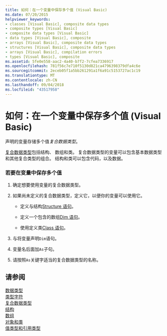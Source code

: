 ```yaml
---
title: 如何：在一个变量中保存多个值 (Visual Basic)
ms.date: 07/20/2015
helpviewer_keywords:
- classes [Visual Basic], composite data types
- composite types [Visual Basic]
- composite data types [Visual Basic]
- data types [Visual Basic], composite
- arrays [Visual Basic], composite data types
- structures [Visual Basic], composite data types
- arrays [Visual Basic], compilation errors
- types [Visual Basic], composite
ms.assetid: 5fe0e558-aac2-4a40-b7f2-7cfea7336917
ms.openlocfilehash: 781f56c7e710f5130d821ca4796398379dfa4c6e
ms.sourcegitcommit: 2eceb05f1a5bb261291a1f6a91c5153727ac1c19
ms.translationtype: MT
ms.contentlocale: zh-CN
ms.lasthandoff: 09/04/2018
ms.locfileid: "43517958"
---
```

# <a name="how-to-hold-more-than-one-value-in-a-variable-visual-basic"></a>如何：在一个变量中保存多个值 (Visual Basic)
声明的变量存储多个值*复合数据类型*。  
  
 [复合数据类型](../../../../visual-basic/programming-guide/language-features/data-types/composite-data-types.md)包括结构、 数组和类。 复合数据类型的变量可以包含基本数据类型和其他复合类型的组合。 结构和类可以包含代码，以及数据。  
  
### <a name="to-hold-more-than-one-value-in-a-variable"></a>若要在变量中保存多个值  
  
1.  确定想要使用变量的复合数据类型。  
  
2.  如果尚未定义的复合数据类型，定义它，以便你的变量可以使用它。  
  
    -   定义与结构[Structure 语句](../../../../visual-basic/language-reference/statements/structure-statement.md)。  
  
    -   定义一个包含的数组[Dim 语句](../../../../visual-basic/language-reference/statements/dim-statement.md)。  
  
    -   使用定义类[Class 语句](../../../../visual-basic/language-reference/statements/class-statement.md)。  
  
3.  与将变量声明`Dim`语句。  
  
4.  变量名后面加`As`子句。  
  
5.  请按照`As`关键字适当的复合数据类型的名称。  
  
## <a name="see-also"></a>请参阅  
 [数据类型](../../../../visual-basic/language-reference/data-types/index.md)  
 [类型字符](../../../../visual-basic/programming-guide/language-features/data-types/type-characters.md)  
 [复合数据类型](../../../../visual-basic/programming-guide/language-features/data-types/composite-data-types.md)  
 [结构](../../../../visual-basic/programming-guide/language-features/data-types/structures.md)  
 [数组](../../../../visual-basic/programming-guide/language-features/arrays/index.md)  
 [对象和类](../../../../visual-basic/programming-guide/language-features/objects-and-classes/index.md)  
 [值类型和引用类型](../../../../visual-basic/programming-guide/language-features/data-types/value-types-and-reference-types.md)
